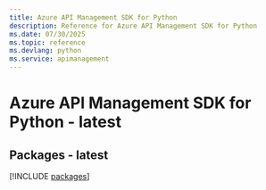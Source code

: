 ```yaml
---
title: Azure API Management SDK for Python
description: Reference for Azure API Management SDK for Python
ms.date: 07/30/2025
ms.topic: reference
ms.devlang: python
ms.service: apimanagement
---
```

# Azure API Management SDK for Python - latest
## Packages - latest
[!INCLUDE [packages](api-management-index.md)]
